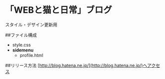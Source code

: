 # 「WEBと猫と日常」ブログ
スタイル・デザイン更新用

##ファイル構成
- style.css
- **sidemenu**
  - profile.html 

##リリース方法
[http://blog.hatena.ne.jp/](http://blog.hatena.ne.jp/)へアクセス
